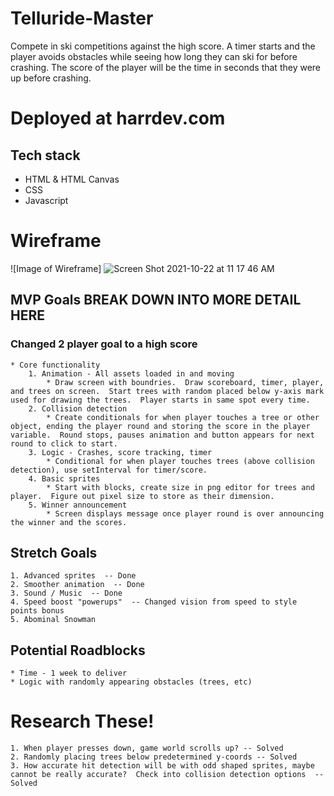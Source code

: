 # Telluride-Master
Compete in ski competitions against the high score.  A timer starts and the player avoids obstacles while seeing how long they can ski for before crashing.  The score of the player will be the time in seconds that they were up before crashing.

# Deployed at harrdev.com

## Tech stack
* HTML & HTML Canvas
* CSS
* Javascript

# Wireframe
![Image of Wireframe]
![Screen Shot 2021-10-22 at 11 17 46 AM](https://user-images.githubusercontent.com/86644498/138520229-935ed28a-ddb5-4811-9f6d-dca816ccf992.png)


## MVP Goals  BREAK DOWN INTO MORE DETAIL HERE
### Changed 2 player goal to a high score
    * Core functionality
        1. Animation - All assets loaded in and moving
            * Draw screen with boundries.  Draw scoreboard, timer, player, and trees on screen.  Start trees with random placed below y-axis mark used for drawing the trees.  Player starts in same spot every time.
        2. Collision detection
            * Create conditionals for when player touches a tree or other object, ending the player round and storing the score in the player variable.  Round stops, pauses animation and button appears for next round to click to start.
        3. Logic - Crashes, score tracking, timer
            * Conditional for when player touches trees (above collision detection), use setInterval for timer/score.
        4. Basic sprites
            * Start with blocks, create size in png editor for trees and player.  Figure out pixel size to store as their dimension.
        5. Winner announcement
            * Screen displays message once player round is over announcing the winner and the scores.

## Stretch Goals
    1. Advanced sprites  -- Done
    2. Smoother animation  -- Done
    3. Sound / Music  -- Done
    4. Speed boost "powerups"  -- Changed vision from speed to style points bonus
    5. Abominal Snowman

## Potential Roadblocks
    * Time - 1 week to deliver
    * Logic with randomly appearing obstacles (trees, etc)

# Research These!
    1. When player presses down, game world scrolls up? -- Solved
    2. Randomly placing trees below predetermined y-coords -- Solved
    3. How accurate hit detection will be with odd shaped sprites, maybe cannot be really accurate?  Check into collision detection options  -- Solved
    
